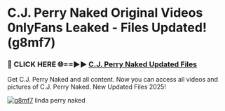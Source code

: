 # C.J. Perry Naked Original Videos 0nlyFans Leaked - Files Updated! (g8mf7)

<h3>🔴 CLICK HERE 🌐==►► <a href="https://tinyurl.com/yckcrads" rel="nofollow">C.J. Perry Naked Updated Files</a></h3>

Get C.J. Perry Naked and all content. Now you can access all videos and pictures of C.J. Perry Naked. New Updated Files 2025!

[![g8mf7](https://i.imgur.com/hpKpOFt.gif)](https://tinyurl.com/yckcrads)
linda perry naked